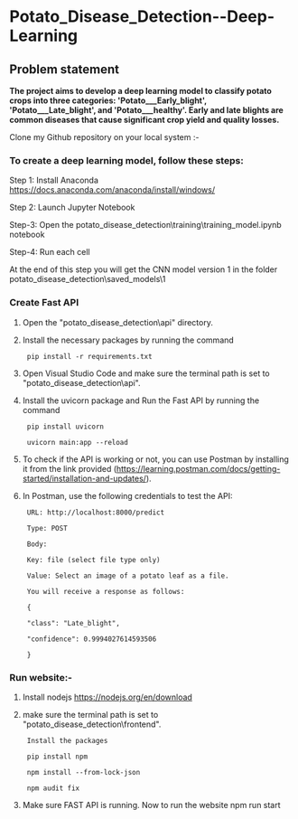 # Potato_Disease_Detection--Deep-Learning

## Problem statement 

**The project aims to develop a deep learning model to classify potato crops into three categories: 'Potato___Early_blight',
'Potato___Late_blight', and 'Potato___healthy'. Early and late blights are common diseases that cause significant crop 
yield and quality losses.**
	
Clone my Github repository on your local system :-

### To create a deep learning model, follow these steps:

Step 1: Install Anaconda
https://docs.anaconda.com/anaconda/install/windows/

Step 2: Launch Jupyter Notebook

Step-3: Open the potato_disease_detection\training\training_model.ipynb notebook 

Step-4:	Run each cell

At the end of this step you will get the CNN model  version 1 in the folder 
potato_disease_detection\saved_models\1

### Create Fast API

1. Open the "potato_disease_detection\api" directory.

2. Install the necessary packages by running the command 
	
		pip install -r requirements.txt

3. Open Visual Studio Code and make sure the terminal path is set to "potato_disease_detection\api".

4. Install the uvicorn package and Run the Fast API by running the command 

		pip install uvicorn

		uvicorn main:app --reload

5. To check if the API is working or not, you can use Postman by installing it from the link provided
(https://learning.postman.com/docs/getting-started/installation-and-updates/).

6. In Postman, use the following credentials to test the API:
	
		URL: http://localhost:8000/predict

		Type: POST

		Body:

		Key: file (select file type only)

		Value: Select an image of a potato leaf as a file.

		You will receive a response as follows:

		{

		"class": "Late_blight",

		"confidence": 0.9994027614593506

		}
	
###  Run website:-
1. Install nodejs 
https://nodejs.org/en/download

2. make sure the terminal path is set to "potato_disease_detection\frontend".

		Install the packages 

		pip install npm

		npm install --from-lock-json

		npm audit fix

3. Make sure FAST API is running. Now to run the website 
npm run start
	
